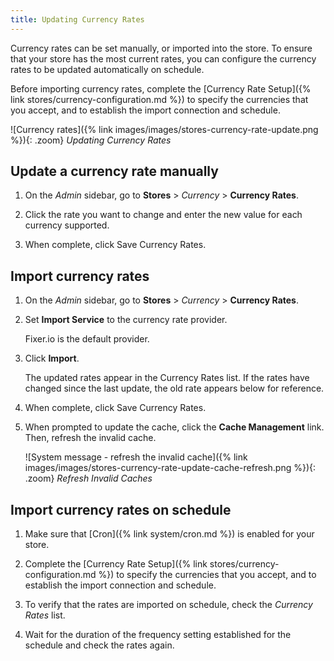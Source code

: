 ```yaml
---
title: Updating Currency Rates
---
```


Currency rates can be set manually, or imported into the store. To ensure that your store has the most current rates, you can configure the currency rates to be updated automatically on schedule.

Before importing currency rates, complete the [Currency Rate Setup]({% link stores/currency-configuration.md %}) to specify the currencies that you accept, and to establish the import connection and schedule.

![Currency rates]({% link images/images/stores-currency-rate-update.png %}){: .zoom}
_Updating Currency Rates_

## Update a currency rate manually

1. On the _Admin_ sidebar, go to **Stores** > _Currency_ > **Currency Rates**.

1. Click the rate you want to change and enter the new value for each currency supported.

1. When complete, click <span class="btn">Save Currency Rates</span>.

## Import currency rates

1. On the _Admin_ sidebar, go to **Stores** > _Currency_ > **Currency Rates**.

1. Set **Import Service** to the currency rate provider.

   Fixer.io is the default provider.

1. Click **Import**.

   The updated rates appear in the Currency Rates list. If the rates have changed since the last update, the old rate appears below for reference.

1. When complete, click <span class="btn">Save Currency Rates</span>.

1. When prompted to update the cache, click the **Cache Management** link. Then, refresh the invalid cache.

   ![System message - refresh the invalid cache]({% link images/images/stores-currency-rate-update-cache-refresh.png %}){: .zoom}
   _Refresh Invalid Caches_

## Import currency rates on schedule

1. Make sure that [Cron]({% link system/cron.md %}) is enabled for your store.

1. Complete the [Currency Rate Setup]({% link stores/currency-configuration.md %}) to specify the currencies that you accept, and to establish the import connection and schedule.

1. To verify that the rates are imported on schedule, check the _Currency Rates_ list.

1. Wait for the duration of the frequency setting established for the schedule and check the rates again.
